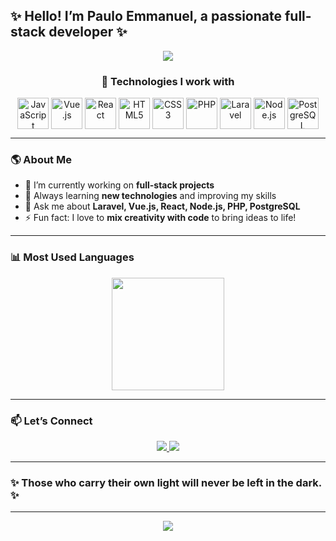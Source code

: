 ## ✨ Hello! I’m Paulo Emmanuel, a passionate full-stack developer ✨

<div align="center">
  
  <img src="https://capsule-render.vercel.app/api?type=waving&color=0:4CAF50,100:2196F3&height=200&section=header&text=Paulo%20Emmanuel&fontSize=40&fontColor=ffffff"/>
  
  <h3>🚀 Technologies I work with</h3>
  
  <div style="display: inline_block">
    <img align="center" alt="JavaScript" height="50" src="https://cdn.jsdelivr.net/gh/devicons/devicon/icons/javascript/javascript-original.svg">
    <img align="center" alt="Vue.js" height="50" src="https://cdn.jsdelivr.net/gh/devicons/devicon/icons/vuejs/vuejs-original.svg">
    <img align="center" alt="React" height="50" src="https://cdn.jsdelivr.net/gh/devicons/devicon/icons/react/react-original.svg">
    <img align="center" alt="HTML5" height="50" src="https://cdn.jsdelivr.net/gh/devicons/devicon/icons/html5/html5-original.svg">
    <img align="center" alt="CSS3" height="50" src="https://cdn.jsdelivr.net/gh/devicons/devicon/icons/css3/css3-original.svg">
    <img align="center" alt="PHP" height="50" src="https://cdn.jsdelivr.net/gh/devicons/devicon/icons/php/php-original.svg">
    <img align="center" alt="Laravel" height="50" src="https://cdn.jsdelivr.net/gh/devicons/devicon/icons/laravel/laravel-plain.svg">
    <img align="center" alt="Node.js" height="50" src="https://cdn.jsdelivr.net/gh/devicons/devicon/icons/nodejs/nodejs-original.svg">
    <img align="center" alt="PostgreSQL" height="50" src="https://cdn.jsdelivr.net/gh/devicons/devicon/icons/postgresql/postgresql-original.svg">
  </div>
  
</div>

---

### 🌎 About Me

- 🔭 I’m currently working on **full-stack projects**  
- 🌱 Always learning **new technologies** and improving my skills  
- 💬 Ask me about **Laravel, Vue.js, React, Node.js, PHP, PostgreSQL**  
- ⚡ Fun fact: I love to **mix creativity with code** to bring ideas to life!

---

### 📊 Most Used Languages

<div align="center">
  <img height="180em" src="https://github-readme-stats.vercel.app/api/top-langs/?username=pauloemmanuel&layout=compact&langs_count=7&theme=tokyonight"/>
</div>

---

### 📫 Let’s Connect

<div align="center">
  <a href="mailto:pauloemmanuelferreira@gmail.com">
    <img src="https://img.shields.io/badge/Gmail-D14836?style=for-the-badge&logo=gmail&logoColor=white">
  </a>
  <a href="https://www.linkedin.com/in/devpauloemmanuel/" target="_blank">
    <img src="https://img.shields.io/badge/LinkedIn-0A66C2?style=for-the-badge&logo=linkedin&logoColor=white">
  </a>
</div>

---

### ✨ **Those who carry their own light will never be left in the dark.** ✨

---

<div align="center">
  <img src="https://capsule-render.vercel.app/api?type=waving&color=0:2196F3,100:4CAF50&height=150&section=footer"/>
</div>
